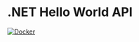 # .NET Hello World API
[![Docker](https://github.com/mapaille/dotnet-hello-world-api/actions/workflows/docker-publish.yml/badge.svg)](https://github.com/mapaille/dotnet-hello-world-api/actions/workflows/docker-publish.yml)
